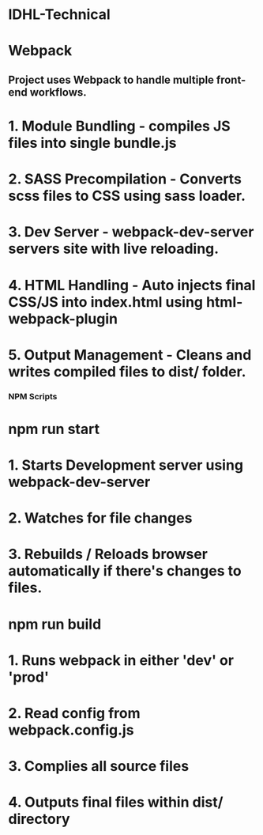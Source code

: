 # IDHL-Technical

# Webpack

## Project uses Webpack to handle multiple front-end workflows.

# 1. Module Bundling - compiles JS files into single bundle.js
# 2. SASS Precompilation - Converts scss files to CSS using sass loader.
# 3. Dev Server - webpack-dev-server servers site with live reloading.
# 4. HTML Handling - Auto injects final CSS/JS into index.html using html-webpack-plugin
# 5. Output Management - Cleans and writes compiled files to dist/ folder.

### NPM Scripts

# npm run start
# 1. Starts Development server using webpack-dev-server
# 2. Watches for file changes
# 3. Rebuilds / Reloads browser automatically if there's changes to files.

# npm run build
# 1. Runs webpack in either 'dev' or 'prod'
# 2. Read config from webpack.config.js
# 3. Complies all source files
# 4. Outputs final files within dist/ directory 
